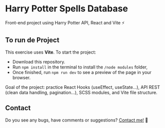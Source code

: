 # Harry Potter Spells Database
Front-end project using Harry Potter API, React and Vite ⚡

## To run de Project

This exercise uses **Vite**. To start the project:

- Download this repository.
- Run `npm install` in the terminal to install the `/node modules` folder,
- Once finished, run `npm run dev` to see a preview of the page in your browser.

Goal of the project: practice React Hooks (useEffect, useState...), API REST (clean data handling, pagination...), SCSS modules, and Vite file structure.

## Contact
Do you see any bugs, have comments or suggestions? [Contact me!](https://github.com/masarom)
🌱
